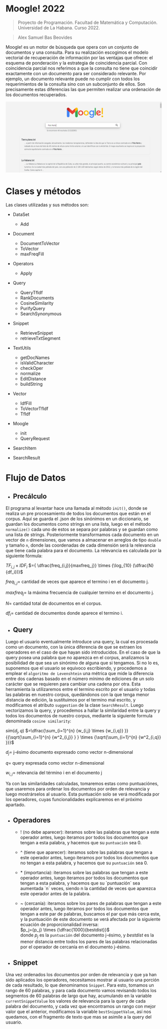 # Moogle! 2022

> Proyecto de Programación. Facultad de Matemática y Computación. Universidad de La Habana. Curso 2022.

> Alex Samuel Bas Beovides 

Moogle! es un motor de búsqueda que opera con un conjunto de documentos y una consulta. Para su realización escogimos el modelo vectorial de recuperación de información por las ventajas que ofrece: el esquema de ponderación y la estrategia de coincidencia parcial. Con coincidencia parcial nos referimos a que la consulta no tiene que coincidir exactamente con un documento para ser considerado relevante. Por ejemplo, un documento relevante puede no cumplir con todos los requerimientos de la consulta sino con un subconjunto de ellos. Son precisamente estas diferencias las que permiten realizar una ordenación de los documentos recuperados.

![alt text](Report1.png)

# Clases y métodos

Las clases utilizadas y sus métodos son:
- DataSet
    - Add

- Document
    - DocumentToVector
    - ToVector
    - maxFreqFill

- Operators
    - Apply

- Query
    - QueryTfIdf
    - RankDocuments
    - CosineSimilarity
    - PurifyQuery
    - SearchSynonymous

- Snippet
    - RetrieveSnippet
    - retrieveTxtSegment

- TextUtils
    - getDocNames
    - isValidCharacter
    - checkOper
    - normalize
    - EditDistance
    - buildString

- Vector
    - IdfFill
    - ToVectorTfIdf
    - TfIdf

- Moogle
    - init
    - QueryRequest

- SearchItem

- SearchResult

# Flujo de Datos

- ## Precálculo

El programa al levantar hace una llamada al método `init()`, donde se realiza un pre procesamiento de todos los documentos que están en el corpus. Aquí se guarda el .json de los sinónimos en un diccionario, se guardan los documentos como strings en una lista, luego en el método `normalize()` cada uno de estos se separa por palabras y se guardan como una lista de strings. Posteriormente transformamos cada documento en un vector de `n` dimensiones, que vamos a almacenar en arreglos de tipo `double` y tamaño `n`, donde las coordenadas de cada dimensión será la relevancia que tiene cada palabra para el documento. La relevancia es calculada por la siguiente fórmula:

${TF_{i,j}} \times {IDF_i}$
$={ \dfrac{freq_{i,j}}{maxfreq_j}} \times {\log_{10} (\dfrac{N}{df_i})}$

${freq_{i,j}}=$ cantidad de veces que aparece el termino i en el documento j.

${maxfreq_j}=$ la máxima frecuencia de cualquier termino en el documento j.

$N=$ cantidad total de documentos en el corpus.

${df_i}=$ cantidad de documentos donde aparece el termino i.

- ## Query

Luego el usuario eventualmente introduce una query, la cual es procesada como un documento, con la única diferencia de que se extraen los operadores en el caso de que hayan sido introducidos. En el caso de que la query posea una palabra que no aparezca en el corpus, analizamos la posibilidad de que sea un sinónimo de alguna que si tengamos. Si no lo es, suponemos que el usuario se equivoco escribiendo, y procedemos a emplear el `algoritmo de Levenshtein` una métrica que mide la diferencia entre dos cadenas basado en el número mínimo de ediciones de un solo carácter que se requieren para cambiar una cadena por otra. Esta herramienta la utilizaremos entre el termino escrito por el usuario y todas las palabras en nuestro corpus, quedándonos con la que tenga menor distancia de edición, la sustituimos por el termino mal escrito, y modificamos el atributo `suggestion` de la clase `SearchResult`. Luego vectorizamos la query, y procedemos a hallar la similaridad entre la query y todos los documentos de nuestro corpus, mediante la siguiente formula denominada `cosine similarity`:

$sim(d_j,q)$
$=\dfrac{\sum_{i=1}^{n} {w_{i,j} \times {w_{i,q}} }} {{\sqrt{\sum_{i=1}^{n} {w^2_{i,j}} } } \times {\sqrt{\sum_{i=1}^{n} {w^2_{i,q}} }}}$

$d_j=$ j-ésimo documento expresado como vector n-dimensional

$q=$ query expresada como vector n-dimensional

$w_{i,j}=$ relevancia del término i en el documento j

Ya con las similaridades calculadas, tomaremos estas como puntuaciónes, que usaremos para ordenar los documentos por orden de relevancia y luego mostrárselos al usuario. Esta puntuación solo se verá modificada por los operadores, cuyas funcionalidades explicaremos en el próximo apartado.


- ## Operadores

    - ! (no debe aparecer): iteramos sobre las palabras que tengan a este operador antes, luego iteramos por todos los documentos que tengan a esta palabra, y hacemos que su `puntuación` sea 0.

    - ^ (tiene que aparecer): iteramos sobre las palabras que tengan a este operador antes, luego iteramos por todos los documentos que no tengan a esta palabra, y hacemos que su `puntuación` sea 0.

    - <p>* (importancia): iteramos sobre las palabras que tengan a este operador antes, luego iteramos por todos los documentos que tengan a esta palabra, y hacemos que su `puntuación` sea aumentada `n` veces, siendo n la cantidad de veces que aparezca este operador antes de la palabra.</p>

    - ~ (cercanía): iteramos sobre los pares de palabras que tengan a este operador antes, luego iteramos por todos los documentos que tengan a este par de  palabras, buscamos el par que más cerca este, y la puntuación de este documento se verá afectada por la siguiente ecuación de proporcionalidad inversa:
    <br>$p_j={p_j} \times {\dfrac{1000}{bestdist}}$ 
    <br>donde $p_j$ es la `puntuación` del documento j-ésimo, y $bestdist$ es la menor distancia entre todos los pares de las palabras relacionadas por el operador de cercanía en el documento j-ésimo.

- ## Snippet

Una vez ordenados los documentos por orden de relevancia y que ya han sido aplicados los operadores, necesitamos mostrar al usuario una porción de cada resultado, lo que denominamos `Snippet`. Para esto, tomamos un rango de 60 palabras, y para cada documento vamos revisando todos los segmentos de 60 palabras de largo que hay, acumulando en la variable `currentSnippetValue` los valores de relevancia para la query de cada palabra del documento, y cada vez que encontramos un rango con mejor valor que el anterior, modificamos la variable `bestSnippetValue`, así nos quedamos, con el fragmento de texto que mas se asimile a la query del usuario.

